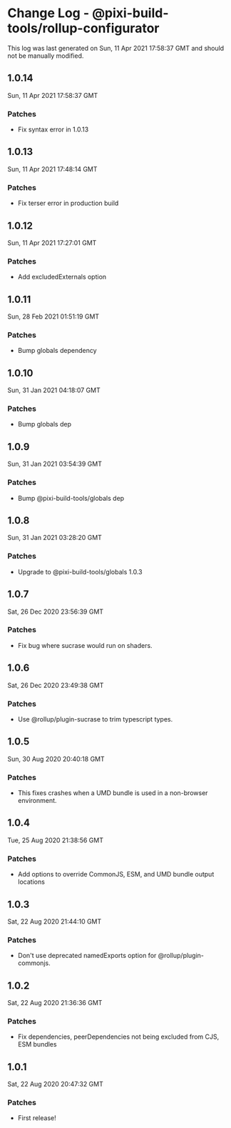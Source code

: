 # Change Log - @pixi-build-tools/rollup-configurator

This log was last generated on Sun, 11 Apr 2021 17:58:37 GMT and should not be manually modified.

## 1.0.14
Sun, 11 Apr 2021 17:58:37 GMT

### Patches

- Fix syntax error in 1.0.13

## 1.0.13
Sun, 11 Apr 2021 17:48:14 GMT

### Patches

- Fix terser error in production build

## 1.0.12
Sun, 11 Apr 2021 17:27:01 GMT

### Patches

- Add excludedExternals option

## 1.0.11
Sun, 28 Feb 2021 01:51:19 GMT

### Patches

- Bump globals dependency

## 1.0.10
Sun, 31 Jan 2021 04:18:07 GMT

### Patches

- Bump globals dep

## 1.0.9
Sun, 31 Jan 2021 03:54:39 GMT

### Patches

- Bump @pixi-build-tools/globals dep

## 1.0.8
Sun, 31 Jan 2021 03:28:20 GMT

### Patches

- Upgrade to @pixi-build-tools/globals 1.0.3

## 1.0.7
Sat, 26 Dec 2020 23:56:39 GMT

### Patches

- Fix bug where sucrase would run on shaders.

## 1.0.6
Sat, 26 Dec 2020 23:49:38 GMT

### Patches

- Use @rollup/plugin-sucrase to trim typescript types.

## 1.0.5
Sun, 30 Aug 2020 20:40:18 GMT

### Patches

- This fixes crashes when a UMD bundle is used in a non-browser environment.

## 1.0.4
Tue, 25 Aug 2020 21:38:56 GMT

### Patches

- Add options to override CommonJS, ESM, and UMD bundle output locations

## 1.0.3
Sat, 22 Aug 2020 21:44:10 GMT

### Patches

- Don't use deprecated namedExports option for @rollup/plugin-commonjs.

## 1.0.2
Sat, 22 Aug 2020 21:36:36 GMT

### Patches

- Fix dependencies, peerDependencies not being excluded from CJS, ESM bundles

## 1.0.1
Sat, 22 Aug 2020 20:47:32 GMT

### Patches

- First release!

